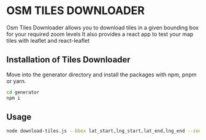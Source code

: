 # OSM TILES DOWNLOADER 

Osm Tiles Downloader allows you to download tiles in a given bounding box for your required zoom levels
It also provides a react app to test your map tiles with leaflet and react-leaflet

## Installation of Tiles Downloader 

Move into the generator directory and install the packages with npm, pnpm or yarn.

```bash
cd generator
npm i 
```

## Usage

```bash
node download-tiles.js --bbox lat_start,lng_start,lat_end,lng_end --zooms 0,1,2,3,4 --output output_directory
```

